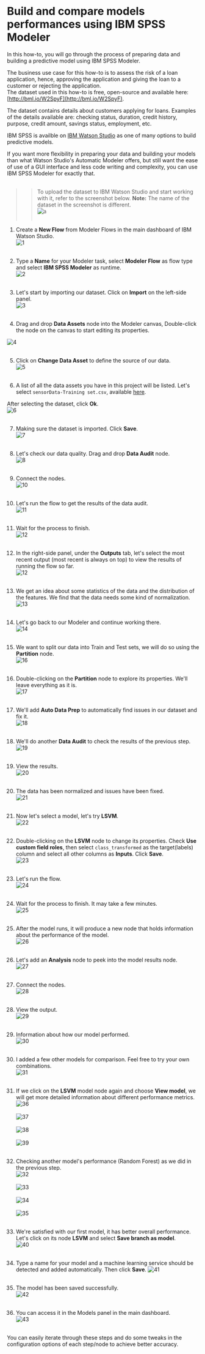# Build and compare models performances using IBM SPSS Modeler

In this how-to, you will go through the process of preparing data and building a predictive model using IBM SPSS Modeler.

The business use case for this how-to is to assess the risk of a loan application, hence, approving the application and giving the loan to a customer or rejecting the application.  
The dataset used in this how-to is free, open-source and available here: [http://bml.io/W2SpyF](http://bml.io/W2SpyF).  

The dataset contains details about customers applying for loans. Examples of the details available are: checking status, duration, credit history, purpose, credit amount, savings status, employment, etc.

IBM SPSS is availble on [IBM Watson Studio](https://dataplatform.ibm.com/home?context=analytics) as one of many options to build predictive models.

If you want more flexibility in preparing your data and building your models than what Watson Studio's Automatic Modeler offers, but still want the ease of use of a GUI interface and less code writing and complexity, you can use IBM SPSS Modeler for exactly that.
<br></br>

>> To upload the dataset to IBM Watson Studio and start working with it, refer to the screenshot below. **Note:** The name of the dataset in the screenshot is different.   
![a](https://github.com/HebaNAS/IBM-Watson-Studio-Enablement/blob/master/02-CreditCardApprovalModel/imgs/2.jpg?raw=true)
<br></br>

1. Create a **New Flow** from Modeler Flows in the main dashboard of IBM Watson Studio.  
![1](https://github.com/nailahDev/Watson-Studio-Enablement/blob/master/05-Predictive%20Maintenance-SPSSModeler/Images/1.png)
<br></br>

2. Type a **Name** for your Modeler task, select **Modeler Flow** as flow type and select **IBM SPSS Modeler** as runtime.  
![2](https://github.com/nailahDev/Watson-Studio-Enablement/blob/master/05-Predictive%20Maintenance-SPSSModeler/Images/2.png)
<br></br>

3. Let's start by importing our dataset. Click on **Import** on the left-side panel.  
![3](https://github.com/nailahDev/Watson-Studio-Enablement/blob/master/05-Predictive%20Maintenance-SPSSModeler/Images/3.png)
<br></br>

4. Drag and drop **Data Assets** node into the Modeler canvas, Double-click the node on the canvas to start editing its properties. 
 
![4](https://github.com/nailahDev/Watson-Studio-Enablement/blob/master/05-Predictive%20Maintenance-SPSSModeler/Images/4.png)
<br></br>

5. Click on **Change Data Asset** to define the source of our data.  
![5](https://github.com/nailahDev/Watson-Studio-Enablement/blob/master/05-Predictive%20Maintenance-SPSSModeler/Images/5.png)
<br></br>

6. A list of all the data assets you have in this project will be listed. Let's select `sensorData-Training set.csv`, available [here](https://github.com/nailahDev/Watson-Studio-Enablement/blob/master/04-Predictive%20Maintenance%20-%20Exploring%20SensorsWMLModeler/sensorData-Training%20set.csv).  
 
After selecting the dataset, click **Ok**.  
![6](https://github.com/nailahDev/Watson-Studio-Enablement/blob/master/05-Predictive%20Maintenance-SPSSModeler/Images/6.png)
<br></br>

7. Making sure the dataset is imported. Click **Save**.  
![7](https://github.com/nailahDev/Watson-Studio-Enablement/blob/master/05-Predictive%20Maintenance-SPSSModeler/Images/7.png)
<br></br>

8. Let's check our data quality. Drag and drop **Data Audit** node.  
![8](https://github.com/nailahDev/Watson-Studio-Enablement/blob/master/05-Predictive%20Maintenance-SPSSModeler/Images/8.png)
<br></br>

9. Connect the nodes.  
![10](https://github.com/nailahDev/Watson-Studio-Enablement/blob/master/05-Predictive%20Maintenance-SPSSModeler/Images/9.png)
<br></br>

10. Let's run the flow to get the results of the data audit.  
![11](https://github.com/nailahDev/Watson-Studio-Enablement/blob/master/05-Predictive%20Maintenance-SPSSModeler/Images/10.png)
<br></br>

11. Wait for the process to finish.  
![12](https://github.com/nailahDev/Watson-Studio-Enablement/blob/master/05-Predictive%20Maintenance-SPSSModeler/Images/11.png)
<br></br>

12. In the right-side panel, under the **Outputs** tab, let's select the most recent output (most recent is always on top) to view the results of running the flow so far.  
![12](https://github.com/nailahDev/Watson-Studio-Enablement/blob/master/05-Predictive%20Maintenance-SPSSModeler/Images/12.png)
<br></br>

13. We get an idea about some statistics of the data and the distribution of the features. We find that the data needs some kind of normalization.  
![13](https://github.com/nailahDev/Watson-Studio-Enablement/blob/master/05-Predictive%20Maintenance-SPSSModeler/Images/13.png)
<br></br>

14. Let's go back to our Modeler and continue working there.  
![14](https://github.com/nailahDev/Watson-Studio-Enablement/blob/master/05-Predictive%20Maintenance-SPSSModeler/Images/14.png)
<br></br>

16. We want to split our data into Train and Test sets, we will do so using the **Partition** node.  
![16](https://github.com/nailahDev/Watson-Studio-Enablement/blob/master/05-Predictive%20Maintenance-SPSSModeler/Images/15.png)
<br></br>

17. Double-clicking on the **Partition** node to explore its properties. We'll leave everything as it is.  
![17](https://github.com/nailahDev/Watson-Studio-Enablement/blob/master/05-Predictive%20Maintenance-SPSSModeler/Images/16.png)
<br></br>

18. We'll add **Auto Data Prep** to automatically find issues in our dataset and fix it.  
![18](https://github.com/nailahDev/Watson-Studio-Enablement/blob/master/05-Predictive%20Maintenance-SPSSModeler/Images/17.png)
<br></br>

19. We'll do another **Data Audit** to check the results of the previous step.  
![19](https://github.com/nailahDev/Watson-Studio-Enablement/blob/master/05-Predictive%20Maintenance-SPSSModeler/Images/18.png)
<br></br>

20. View the results.  
![20](https://github.com/nailahDev/Watson-Studio-Enablement/blob/master/05-Predictive%20Maintenance-SPSSModeler/Images/19.png)
<br></br>

21. The data has been normalized and issues have been fixed.  
![21](https://github.com/nailahDev/Watson-Studio-Enablement/blob/master/05-Predictive%20Maintenance-SPSSModeler/Images/20.png)
<br></br>

22. Now let's select a model, let's try **LSVM**.  
![22](https://github.com/HebaNAS/IBM-Watson-Studio-Enablement/blob/master/05-LoanApprovalSPSSModeler/imgs/22.jpg?raw=true)
<br></br>

23. Double-clicking on the **LSVM** node to change its properties. Check **Use custom field roles**, then select `class_transformed` as the target(labels) column and select all other columns as **Inputs**. Click **Save**.  
![23](https://github.com/HebaNAS/IBM-Watson-Studio-Enablement/blob/master/05-LoanApprovalSPSSModeler/imgs/23.jpg?raw=true)
<br></br>

24. Let's run the flow.  
![24](https://github.com/HebaNAS/IBM-Watson-Studio-Enablement/blob/master/05-LoanApprovalSPSSModeler/imgs/24.jpg?raw=true)
<br></br>

25. Wait for the process to finish. It may take a few minutes.  
![25](https://github.com/HebaNAS/IBM-Watson-Studio-Enablement/blob/master/05-LoanApprovalSPSSModeler/imgs/25.jpg?raw=true)
<br></br>

26. After the model runs, it will produce a new node that holds information about the performance of the model.  
![26](https://github.com/HebaNAS/IBM-Watson-Studio-Enablement/blob/master/05-LoanApprovalSPSSModeler/imgs/26.jpg?raw=true)
<br></br>

27. Let's add an **Analysis** node to peek into the model results node.  
![27](https://github.com/HebaNAS/IBM-Watson-Studio-Enablement/blob/master/05-LoanApprovalSPSSModeler/imgs/27.jpg?raw=true)
<br></br>

28. Connect the nodes.  
![28](https://github.com/HebaNAS/IBM-Watson-Studio-Enablement/blob/master/05-LoanApprovalSPSSModeler/imgs/28.jpg?raw=true)
<br></br>

29. View the output.  
![29](https://github.com/HebaNAS/IBM-Watson-Studio-Enablement/blob/master/05-LoanApprovalSPSSModeler/imgs/29.jpg?raw=true)
<br></br>

30. Information about how our model performed.  
![30](https://github.com/HebaNAS/IBM-Watson-Studio-Enablement/blob/master/05-LoanApprovalSPSSModeler/imgs/30.jpg?raw=true)
<br></br>

31. I added a few other models for comparison. Feel free to try your own combinations.  
![31](https://github.com/HebaNAS/IBM-Watson-Studio-Enablement/blob/master/05-LoanApprovalSPSSModeler/imgs/31.jpg?raw=true)
<br></br>

32. If we click on the **LSVM** model node again and choose **View model**, we will get more detailed information about different performance metrics.  
![36](https://github.com/HebaNAS/IBM-Watson-Studio-Enablement/blob/master/05-LoanApprovalSPSSModeler/imgs/36.jpg?raw=true)
<br></br>
![37](https://github.com/HebaNAS/IBM-Watson-Studio-Enablement/blob/master/05-LoanApprovalSPSSModeler/imgs/37.jpg?raw=true)
<br></br>
![38](https://github.com/HebaNAS/IBM-Watson-Studio-Enablement/blob/master/05-LoanApprovalSPSSModeler/imgs/38.jpg?raw=true)
<br></br>
![39](https://github.com/HebaNAS/IBM-Watson-Studio-Enablement/blob/master/05-LoanApprovalSPSSModeler/imgs/39.jpg?raw=true)
<br></br>

33. Checking another model's performance (Random Forest) as we did in the previous step.  
![32](https://github.com/HebaNAS/IBM-Watson-Studio-Enablement/blob/master/05-LoanApprovalSPSSModeler/imgs/32.jpg?raw=true)
<br></br>
![33](https://github.com/HebaNAS/IBM-Watson-Studio-Enablement/blob/master/05-LoanApprovalSPSSModeler/imgs/33.jpg?raw=true)
<br></br>
![34](https://github.com/HebaNAS/IBM-Watson-Studio-Enablement/blob/master/05-LoanApprovalSPSSModeler/imgs/34.jpg?raw=true)
<br></br>
![35](https://github.com/HebaNAS/IBM-Watson-Studio-Enablement/blob/master/05-LoanApprovalSPSSModeler/imgs/35.jpg?raw=true)
<br></br>

34. We're satisfied with our first model, it has better overall performance. Let's click on its node **LSVM** and select **Save branch as model**.  
![40](https://github.com/HebaNAS/IBM-Watson-Studio-Enablement/blob/master/05-LoanApprovalSPSSModeler/imgs/40.jpg?raw=true)
<br></br>

35. Type a name for your model and a machine learning service should be detected and added automatically. Then click **Save**.  ![41](https://github.com/HebaNAS/IBM-Watson-Studio-Enablement/blob/master/05-LoanApprovalSPSSModeler/imgs/41.jpg?raw=true)
<br></br>

36. The model has been saved successfully.  
![42](https://github.com/HebaNAS/IBM-Watson-Studio-Enablement/blob/master/05-LoanApprovalSPSSModeler/imgs/42.jpg?raw=true)
<br></br>

37. You can access it in the Models panel in the main dashboard.  
![43](https://github.com/HebaNAS/IBM-Watson-Studio-Enablement/blob/master/05-LoanApprovalSPSSModeler/imgs/43.jpg?raw=true)
<br></br>


You can easily iterate through these steps and do some tweaks in the configuration options of each step/node to achieve better accuracy.
